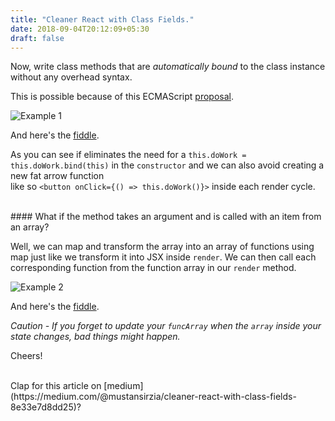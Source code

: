 ```yaml
---
title: "Cleaner React with Class Fields."
date: 2018-09-04T20:12:09+05:30
draft: false
---
```


Now, write class methods that are <i>automatically bound</i> to the class instance without any overhead syntax.

This is possible because of this ECMAScript [proposal](https://github.com/tc39/proposal-class-fields).

![Example 1](/images/cleaner1.png)

And here's the [fiddle](https://jsfiddle.net/8ja6erbk/7/). 

As you can see if eliminates the need for a `this.doWork = this.doWork.bind(this)` in the `constructor` and we can also avoid creating a new fat arrow function <br />
like so `<button onClick={() => this.doWork()}>` inside each render cycle.

<br />
#### What if the method takes an argument and is called with an item from an array? 


Well, we can map and transform the array into an array of functions using map just like we transform it into JSX inside `render`.
We can then call each corresponding function from the function array in our `render` method.

![Example 2](/images/cleaner2.png)

And here's the [fiddle](https://jsfiddle.net/8ja6erbk/14/).

<i>Caution - If you forget to update your `funcArray` when the `array` inside your state changes, bad things might happen.</i>

Cheers!

<br />
Clap for this article on [medium](https://medium.com/@mustansirzia/cleaner-react-with-class-fields-8e33e7d8dd25)?